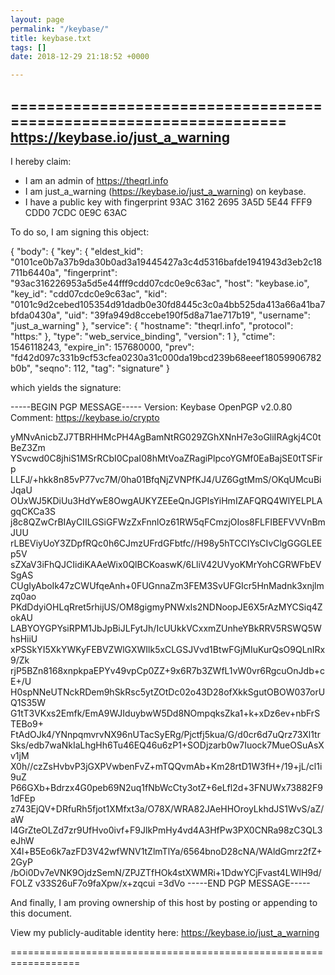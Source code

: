 ```yaml
---
layout: page
permalink: "/keybase/"
title: keybase.txt
tags: []
date: 2018-12-29 21:18:52 +0000

---
```

==================================================================
https://keybase.io/just_a_warning
--------------------------------------------------------------------

I hereby claim:

  * I am an admin of https://theqrl.info
  * I am just_a_warning (https://keybase.io/just_a_warning) on keybase.
  * I have a public key with fingerprint 93AC 3162 2695 3A5D 5E44  FFF9 CDD0 7CDC 0E9C 63AC

To do so, I am signing this object:

{
  "body": {
    "key": {
      "eldest_kid": "0101ce0b7a37b9da30b0ad3a19445427a3c4d5316bafde1941943d3eb2c18711b6440a",
      "fingerprint": "93ac316226953a5d5e44fff9cdd07cdc0e9c63ac",
      "host": "keybase.io",
      "key_id": "cdd07cdc0e9c63ac",
      "kid": "0101c9d2cebed105354d91dadb0e30fd8445c3c0a4bb525da413a66a41ba7bfda0430a",
      "uid": "39fa949d8ccebe190f5d8a71ae717b19",
      "username": "just_a_warning"
    },
    "service": {
      "hostname": "theqrl.info",
      "protocol": "https:"
    },
    "type": "web_service_binding",
    "version": 1
  },
  "ctime": 1546118243,
  "expire_in": 157680000,
  "prev": "fd42d097c331b9cf53cfea0230a31c000da19bcd239b68eeef18059906782b0b",
  "seqno": 112,
  "tag": "signature"
}

which yields the signature:

-----BEGIN PGP MESSAGE-----
Version: Keybase OpenPGP v2.0.80
Comment: https://keybase.io/crypto

yMNvAnicbZJ7TBRHHMcPH4AgBamNtRG029ZGhXNnH7e3oGliIRAgkj4C0tBeZ3Zm
YSvcwd0C8jhiS1MSrRCbI0CpaI08hMtVoaZRagiPlpcoYGMf0EaBajSE0tTSFirp
LLFJ/+hkk8n85vP77vc7M/0ha01BfqNjZVNPfKJ4/UZ6GgtMmS/OKqUMcuBiJqaU
OUxWJ5KDiUu3HdYwE8OwgAUKYZEEeQnJGPIsYiHmIZAFQRQ4WlYELPLAgqCKCa3S
j8c8QZwCrBIAyCIILGSiGFWzZxFnnlOz61RW5qFCmzjOIos8FLFIBEFVVVnBmJUU
rLBEViyUoY3ZDpfRQc0h6CJmzUFrdGFbtfc//H98y5hTCCIYsCIvClgGGGLEEp5V
sZXaV3iFhQJCIidiKAAeWix0QlBCKoaswK/6LliV42UVyoKMrYohCGRWFbEVSgAS
CUgIyAboIk47zCWUfqeAnh+0FUGnnaZm3FEM3SvUFGIcr5HnMadnk3xnjlmzq0ao
PKdDdyiOHLqRret5rhijUS/OM8gigmyPNWxIs2NDNoopJE6X5rAzMYCSiq4ZokAU
LABYOYGPYsiRPM1JbJpBiJLFytJh/IcUUkkVCxxmZUnheYBkRRV5RSWQ5WhsHiiU
xPSSkYI5XkYWKyFEBVZWlGXWIlk5xCLGSJVvd1BtwFGjMIuKurQsO9QLnIRx9/Zk
rjP5BZn8168xnpkpaEPYv49vpCp0ZZ+9x6R7b3ZWfL1vW0vr6RgcuOnJdb+cE+/U
H0spNNeUTNckRDem9hSkRsc5ytZOtDc02o43D28ofXkkSgutOBOW037orUQ1S35W
G1tT3VKxs2Emfk/EmA9WJIduybwW5Dd8NOmpqksZka1+k+xDz6ev+nbFrSTEBo9+
FtAdOJk4/YNnpqmvrvNX96nUTacSyERg/Pjctfj5kua/G/d0cr6d7uQrz73Xl1tr
Sks/edb7waNkIaLhgHh6Tu46EQ46u6zP1+SODjzarb0w7Iuock7MueOSuAsXv1jM
X0h//czZsHvbvP3jGXPVwbenFvZ+mTQQvmAb+Km28rtD1W3fH+/19+jL/cl1i9uZ
P66GXb+Bdrzx4G0peb69N2uq1fNbWcCty3otZ+6eLfl2d+3FNUWx73882F91dFEp
z743EjQV+DRfuRh5fjot1XMfxt3a/O78X/WRA82JAeHHOroyLkhdJS1WvS/aZ/aW
l4GrZteOLZd7zr9UfHvo0ivf+F9JlkPmHy4vd4A3HfPw3PX0CNRa98zC3QL3eJhW
X4l+B5Eo6k7azFD3V42wfWNV1tZlmTlYa/6564bnoD28cNA/WAldGmrz2fZ+2GyP
/bOi0Dv7eVNK9OjdzSemN/ZPJZTfHOk4stXWMRi+1DdwYCjFvast4LWlH9d/FOLZ
v33S26uF7o9faXpw/x+zqcui
=3dVo
-----END PGP MESSAGE-----

And finally, I am proving ownership of this host by posting or
appending to this document.

View my publicly-auditable identity here: https://keybase.io/just_a_warning

==================================================================
